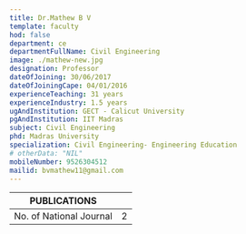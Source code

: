 ```yaml
---
title: Dr.Mathew B V
template: faculty
hod: false
department: ce
departmentFullName: Civil Engineering
image: ./mathew-new.jpg
designation: Professor
dateOfJoining: 30/06/2017
dateOfJoiningCape: 04/01/2016
experienceTeaching: 31 years
experienceIndustry: 1.5 years
ugAndInstitution: GECT - Calicut University
pgAndInstitution: IIT Madras
subject: Civil Engineering
phd: Madras University
specialization: Civil Engineering- Engineering Education
# otherData: "NIL"
mobileNumber: 9526304512
mailid: bvmathew11@gmail.com
---
```

|           PUBLICATIONS           |     |
| :------------------------------: | :-: |
|     No. of National Journal      |  2  |
